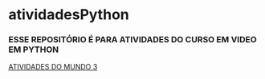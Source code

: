 # atividadesPython
<h3>
ESSE REPOSITÓRIO É PARA ATIVIDADES DO CURSO EM VIDEO EM PYTHON 
</h3>
 <body>

 <a href=“http://exemplo.com/“>ATIVIDADES DO MUNDO 3</a>

